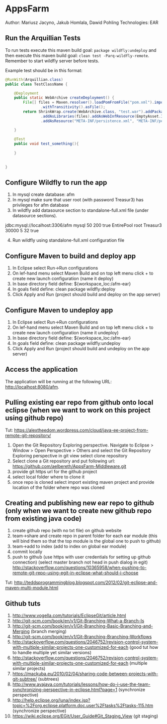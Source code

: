 AppsFarm
==============================================================================================
Author: Mariusz Jacyno, Jakub Homlala, Dawid Pohling
Technologies: EAR

Run the Arquillian Tests 
-------------------------
To run tests execute this maven build goal: `package wildfly:undeploy` and then execute this maven build goal: `clean test -Parq-wildfly-remote`. Remember to start wildfly server before tests.

Example test should be in this format:
```java
@RunWith(Arquillian.class)
public class TestClassName {

	@Deployment
	public static WebArchive createDeployment() {
		File[] files = Maven.resolver().loadPomFromFile("pom.xml").importRuntimeDependencies().resolve()
				.withTransitivity().asFile();
		return ShrinkWrap.create(WebArchive.class, "test.war").addPackages(true, "web").addPackages(true, "ejb")
				.addAsLibraries(files).addAsWebInfResource(EmptyAsset.INSTANCE, 		ArchivePaths.create("beans.xml"))
				.addAsResource("META-INF/persistence.xml", "META-INF/persistence.xml");

	}
	
	@Test
	public void test_something(){
	
	}
	
	
}
```

Configure Wildfly to run the app 
---------------------

1.	In mysql create database:
afm
2.	In mysql make sure that user root (with password Treasur3) has privileges for afm database 
3.	In wildfly add datasource section to standalone-full.xml file (under datasource sections).
 

<datasource jndi-name="java:jboss/datasources/afmDS" pool-name="intellisoft-afm" enabled="true" use-java-context="true">
                    <connection-url>jdbc:mysql://localhost:3306/afm</connection-url>
                    <driver>mysql</driver>
                    <pool>
                        <min-pool-size>50</min-pool-size>
                        <max-pool-size>200</max-pool-size>
                        <prefill>true</prefill>
                        <flush-strategy>EntirePool</flush-strategy>
                    </pool>
                    <security>
                        <user-name>root</user-name>
                        <password>Treasur3</password>
                    </security>
                    <timeout>
                        <blocking-timeout-millis>30000</blocking-timeout-millis>
                        <idle-timeout-minutes>5</idle-timeout-minutes>
                    </timeout>
                    <statement>
                        <prepared-statement-cache-size>32</prepared-statement-cache-size>
                        <share-prepared-statements>true</share-prepared-statements>
                    </statement>
                </datasource>

4.	Run wildfly using standalone-full.xml configuration file 



 
Configure Maven to build and deploy app
---------------


1. In Eclipse select Run->Run configurations
2. On lef-hand menu select Maven Build and on top left menu click + to create new launch configuration (name it deploy)
3. In base directory field define: ${workspace_loc:/afm-ear}
4. In goals field define: clean package wildfly:deploy
5. Click Apply and Run (project should build and deploy on the app server)


Configure Maven to undeploy app
---------------

1. In Eclipse select Run->Run configurations
2. On lef-hand menu select Maven Build and on top left menu click + to create new launch configuration (name it undeploy)
3. In base directory field define: ${workspace_loc:/afm-ear}
4. In goals field define: clean package wildfly:undeploy
5. Click Apply and Run (project should build and undeploy on the app server)

Access the application 
---------------------

The application will be running at the following URL: <http://localhost:8080/afm>.

Pulling existing ear repo from github onto local eclipse (when we want to work on this project using github repo)
---------------------

Tut: https://alextheedom.wordpress.com/cloud/java-ee-project-from-remote-git-repository/
1. Open the Git Repository Exploring perspective. Navigate to Eclipse > Window > Open Perspective > Others and select the Git Repository Exploring perspective
in git view select clone repository
2. Select clone a Git repository and put following url: https://github.com/aelbereth/AppsFarm-Middleware.git
3. provide git https url for the github project
4. select local folder where to clone it
6. once repo is cloned select import existing maven project and provide location of the folder where repo was cloned

Creating and publishing new ear repo to github (only when we want to create new github repo from existing java code)
---------------------
1. create github repo (with no txt file) on github website
2. team->share and create repo in parent folder for each ear module (this will bind them so that the top module is the global one to push to github)
3. team->add to index (add to index on global ear module)
4. commit locally
5. push to github (use https with user credentials for setting up github connection)
(select master branch not head in push dialog in egit)
http://stackoverflow.com/questions/10365958/when-pushing-to-remote-git-repo-using-egit-in-eclipse-what-should-i-choose

Tut: http://teddsprogrammingblog.blogspot.com/2012/02/git-eclipse-and-maven-multi-module.html

Github tuts
---------------------

1. http://www.vogella.com/tutorials/EclipseGit/article.html
2. http://git-scm.com/book/en/v1/Git-Branching-What-a-Branch-Is 
3. http://git-scm.com/book/en/v1/Git-Branching-Basic-Branching-and-Merging (branch merging)
4. http://git-scm.com/book/en/v1/Git-Branching-Branching-Workflows
5. http://stackoverflow.com/questions/2046752/revision-control-system-with-multiple-similar-projects-one-customized-for-each (good tut how to handle multiple yet similar versions)
6. http://stackoverflow.com/questions/2046752/revision-control-system-with-multiple-similar-projects-one-customized-for-each (multiple similar projects)
7. https://mackuba.eu/2010/02/04/sharing-code-between-projects-with-git-subtree/ (subtrees)
8. http://www.avajava.com/tutorials/lessons/how-do-i-use-the-team-synchronizing-perspective-in-eclipse.html?page=1 (synchronize perspective)
9. http://help.eclipse.org/luna/index.jsp?topic=%2Forg.eclipse.platform.doc.user%2Ftasks%2Ftasks-115.htm (synchronize perspective)
10. https://wiki.eclipse.org/EGit/User_Guide#Git_Staging_View (git staging)
